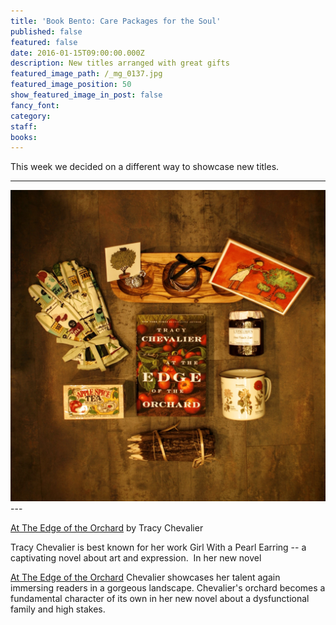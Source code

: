 ```yaml
---
title: 'Book Bento: Care Packages for the Soul'
published: false
featured: false
date: 2016-01-15T09:00:00.000Z
description: New titles arranged with great gifts
featured_image_path: /_mg_0137.jpg
featured_image_position: 50
show_featured_image_in_post: false
fancy_font:
category:
staff:
books:
---
```



This week we decided on a different way to showcase new titles.

---

![](/uploads/versions/_mg_0087---x----2233-2209x---.jpg)---

[At The Edge of the Orchard](http://www.brooklinebooksmith-shop.com/book/9780525953005) by Tracy Chevalier

Tracy Chevalier is best known for her work Girl With a Pearl Earring -- a captivating novel about art and expression.&nbsp; In her new novel

<u>At The Edge of the Orchard</u> Chevalier showcases her talent again immersing readers in a gorgeous landscape. Chevalier's orchard becomes a fundamental character of its own in her new novel about a dysfunctional family and high stakes.&nbsp;
